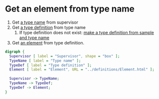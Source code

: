 # Get an element from type name

1. Get [a type name](../definitions/TypeName.md) from supervisor
2. Get [a type definition](../definitions/TypeDefinition.md) from type name
   1. If type definition does not exist: [make a type definition from sample and type name](./GetTypeDefinitionFromSampleAndTypeName.md)
3. Get [an element](../definitions/Element.md) from type definition.

```dot process
digraph {
  Supervisor [ label = "Supervisor", shape = "box" ];
  TypeName [ label = "Type name" ];
  TypeDef [ label = "Type definition" ];
  Element [ label = "Element", URL = "../definitions/Element.html" ];
  
  Supervisor -> TypeName;
  TypeName -> TypeDef;
  TypeDef -> Element;
}
```
